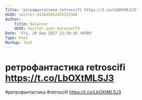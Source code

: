 ```yaml
---
Title: 'ретрофантастика retroscifi https://t.co/LbOXtMLSJ3'
UUID: twitter.913845652425232386
Author:
    Title: Balancer
    UUID: twitter.user.balancer73
Date: 'Fri, 29 Sep 2017 22:19:16 +0300'
Type: Post
Markup: Text
---
```


# ретрофантастика retroscifi https://t.co/LbOXtMLSJ3

#ретрофантастика #retroscifi https://t.co/LbOXtMLSJ3